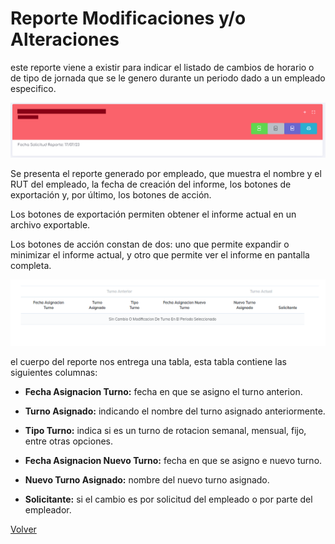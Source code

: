 # Reporte Modificaciones y/o Alteraciones

este reporte viene a existir para indicar el listado de cambios de horario o de tipo de jornada que se le genero durante un periodo dado a un empleado especifico.

 
![jd2](./img/JDiaria0.png)

Se presenta el reporte generado por empleado, que muestra el nombre y el RUT del empleado, la fecha de creación del informe, los botones de exportación y, por último, los botones de acción.

Los botones de exportación permiten obtener el informe actual en un archivo exportable.

Los botones de acción constan de dos: uno que permite expandir o minimizar el informe actual, y otro que permite ver el informe en pantalla completa.

![reporte](./img/Modificaciones1.png)

el cuerpo del reporte nos entrega una tabla, esta tabla contiene las siguientes columnas:

* **Fecha Asignacion Turno:** fecha en que se asigno el turno anterion.

* **Turno Asignado:** indicando el nombre del turno asignado anteriormente.

* **Tipo Turno:** indica si es un turno de rotacion semanal, mensual, fijo, entre otras opciones.

* **Fecha Asignacion Nuevo Turno:** fecha en que se asigno e nuevo turno.

* **Nuevo Turno Asignado:** nombre del nuevo turno asignado.

* **Solicitante:** si el cambio es por solicitud del empleado o por parte del empleador.
 
[Volver](./Reportes.MD)